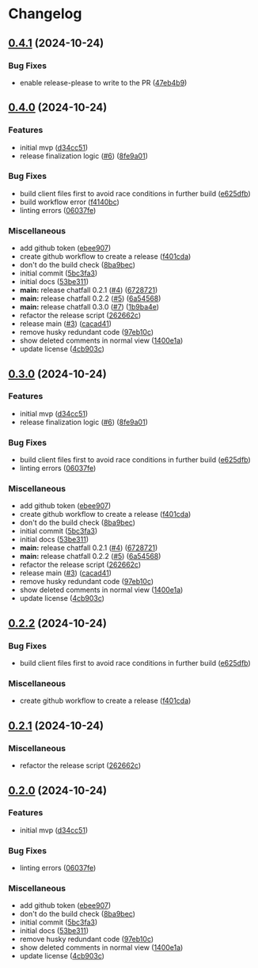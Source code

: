 # Changelog

## [0.4.1](https://github.com/hiddentao/chatfall/compare/chatfall-v0.4.0...chatfall-v0.4.1) (2024-10-24)


### Bug Fixes

* enable release-please to write to the PR ([47eb4b9](https://github.com/hiddentao/chatfall/commit/47eb4b9a5a59d2b62b89f83c43d040fc0d1ee229))

## [0.4.0](https://github.com/hiddentao/chatfall/compare/chatfall-v0.3.0...chatfall-v0.4.0) (2024-10-24)


### Features

* initial mvp ([d34cc51](https://github.com/hiddentao/chatfall/commit/d34cc51e559dd0610b4423d7a2d11322b1962f9b))
* release finalization logic ([#6](https://github.com/hiddentao/chatfall/issues/6)) ([8fe9a01](https://github.com/hiddentao/chatfall/commit/8fe9a015243c66b6a2e3c6c8ab74e9efbe2705de))


### Bug Fixes

* build client files first to avoid race conditions in further build ([e625dfb](https://github.com/hiddentao/chatfall/commit/e625dfbc4151c4ef385f15d0cab58a6d8ecbef27))
* build workflow error ([f4140bc](https://github.com/hiddentao/chatfall/commit/f4140bc0f26eeaf2700e261d9058be31d296dffd))
* linting errors ([06037fe](https://github.com/hiddentao/chatfall/commit/06037feb452a649d79f93300e34ade285a0bc30d))


### Miscellaneous

* add github token ([ebee907](https://github.com/hiddentao/chatfall/commit/ebee9073f1ccb873f879ce137dbfe88041ae9ed1))
* create github workflow to create a release ([f401cda](https://github.com/hiddentao/chatfall/commit/f401cdaac5444c0b1b25fa8deea87a18390e66ea))
* don't do the build check ([8ba9bec](https://github.com/hiddentao/chatfall/commit/8ba9bec90b7be188aee1a7331753ac35e7afe4b2))
* initial commit ([5bc3fa3](https://github.com/hiddentao/chatfall/commit/5bc3fa37d40f76894198c040769bb34cd739ed77))
* initial docs ([53be311](https://github.com/hiddentao/chatfall/commit/53be3110f5106916ccb1faf7e577b82db7c9790d))
* **main:** release chatfall 0.2.1 ([#4](https://github.com/hiddentao/chatfall/issues/4)) ([6728721](https://github.com/hiddentao/chatfall/commit/6728721c225f9aa965d63db44ad5d46157bdb4b7))
* **main:** release chatfall 0.2.2 ([#5](https://github.com/hiddentao/chatfall/issues/5)) ([6a54568](https://github.com/hiddentao/chatfall/commit/6a545683609a04229491d6c8f15a1433254aaa86))
* **main:** release chatfall 0.3.0 ([#7](https://github.com/hiddentao/chatfall/issues/7)) ([1b9ba4e](https://github.com/hiddentao/chatfall/commit/1b9ba4eea4e2651263839cf5ef327fb7de5b0c69))
* refactor the release script ([262662c](https://github.com/hiddentao/chatfall/commit/262662cc9f9f4cb4566bd8d1f0f398b9c27d50d1))
* release main ([#3](https://github.com/hiddentao/chatfall/issues/3)) ([cacad41](https://github.com/hiddentao/chatfall/commit/cacad414364eac5d2c54ec59911e396cd1c54d9d))
* remove husky redundant code ([97eb10c](https://github.com/hiddentao/chatfall/commit/97eb10cb5c8da7ea1e3f63052721609834459c62))
* show deleted comments in normal view ([1400e1a](https://github.com/hiddentao/chatfall/commit/1400e1a22f837b7a340a232a5a6ef5989aea0c6c))
* update license ([4cb903c](https://github.com/hiddentao/chatfall/commit/4cb903cc8850a3f8ea10a9d526678f363186a43b))

## [0.3.0](https://github.com/hiddentao/chatfall/compare/chatfall-v0.2.2...chatfall-v0.3.0) (2024-10-24)


### Features

* initial mvp ([d34cc51](https://github.com/hiddentao/chatfall/commit/d34cc51e559dd0610b4423d7a2d11322b1962f9b))
* release finalization logic ([#6](https://github.com/hiddentao/chatfall/issues/6)) ([8fe9a01](https://github.com/hiddentao/chatfall/commit/8fe9a015243c66b6a2e3c6c8ab74e9efbe2705de))


### Bug Fixes

* build client files first to avoid race conditions in further build ([e625dfb](https://github.com/hiddentao/chatfall/commit/e625dfbc4151c4ef385f15d0cab58a6d8ecbef27))
* linting errors ([06037fe](https://github.com/hiddentao/chatfall/commit/06037feb452a649d79f93300e34ade285a0bc30d))


### Miscellaneous

* add github token ([ebee907](https://github.com/hiddentao/chatfall/commit/ebee9073f1ccb873f879ce137dbfe88041ae9ed1))
* create github workflow to create a release ([f401cda](https://github.com/hiddentao/chatfall/commit/f401cdaac5444c0b1b25fa8deea87a18390e66ea))
* don't do the build check ([8ba9bec](https://github.com/hiddentao/chatfall/commit/8ba9bec90b7be188aee1a7331753ac35e7afe4b2))
* initial commit ([5bc3fa3](https://github.com/hiddentao/chatfall/commit/5bc3fa37d40f76894198c040769bb34cd739ed77))
* initial docs ([53be311](https://github.com/hiddentao/chatfall/commit/53be3110f5106916ccb1faf7e577b82db7c9790d))
* **main:** release chatfall 0.2.1 ([#4](https://github.com/hiddentao/chatfall/issues/4)) ([6728721](https://github.com/hiddentao/chatfall/commit/6728721c225f9aa965d63db44ad5d46157bdb4b7))
* **main:** release chatfall 0.2.2 ([#5](https://github.com/hiddentao/chatfall/issues/5)) ([6a54568](https://github.com/hiddentao/chatfall/commit/6a545683609a04229491d6c8f15a1433254aaa86))
* refactor the release script ([262662c](https://github.com/hiddentao/chatfall/commit/262662cc9f9f4cb4566bd8d1f0f398b9c27d50d1))
* release main ([#3](https://github.com/hiddentao/chatfall/issues/3)) ([cacad41](https://github.com/hiddentao/chatfall/commit/cacad414364eac5d2c54ec59911e396cd1c54d9d))
* remove husky redundant code ([97eb10c](https://github.com/hiddentao/chatfall/commit/97eb10cb5c8da7ea1e3f63052721609834459c62))
* show deleted comments in normal view ([1400e1a](https://github.com/hiddentao/chatfall/commit/1400e1a22f837b7a340a232a5a6ef5989aea0c6c))
* update license ([4cb903c](https://github.com/hiddentao/chatfall/commit/4cb903cc8850a3f8ea10a9d526678f363186a43b))

## [0.2.2](https://github.com/hiddentao/chatfall/compare/chatfall-v0.2.1...chatfall-v0.2.2) (2024-10-24)


### Bug Fixes

* build client files first to avoid race conditions in further build ([e625dfb](https://github.com/hiddentao/chatfall/commit/e625dfbc4151c4ef385f15d0cab58a6d8ecbef27))


### Miscellaneous

* create github workflow to create a release ([f401cda](https://github.com/hiddentao/chatfall/commit/f401cdaac5444c0b1b25fa8deea87a18390e66ea))

## [0.2.1](https://github.com/hiddentao/chatfall/compare/chatfall-v0.2.0...chatfall-v0.2.1) (2024-10-24)


### Miscellaneous

* refactor the release script ([262662c](https://github.com/hiddentao/chatfall/commit/262662cc9f9f4cb4566bd8d1f0f398b9c27d50d1))

## [0.2.0](https://github.com/hiddentao/chatfall/compare/chatfall-v0.1.0...chatfall-v0.2.0) (2024-10-24)


### Features

* initial mvp ([d34cc51](https://github.com/hiddentao/chatfall/commit/d34cc51e559dd0610b4423d7a2d11322b1962f9b))


### Bug Fixes

* linting errors ([06037fe](https://github.com/hiddentao/chatfall/commit/06037feb452a649d79f93300e34ade285a0bc30d))


### Miscellaneous

* add github token ([ebee907](https://github.com/hiddentao/chatfall/commit/ebee9073f1ccb873f879ce137dbfe88041ae9ed1))
* don't do the build check ([8ba9bec](https://github.com/hiddentao/chatfall/commit/8ba9bec90b7be188aee1a7331753ac35e7afe4b2))
* initial commit ([5bc3fa3](https://github.com/hiddentao/chatfall/commit/5bc3fa37d40f76894198c040769bb34cd739ed77))
* initial docs ([53be311](https://github.com/hiddentao/chatfall/commit/53be3110f5106916ccb1faf7e577b82db7c9790d))
* remove husky redundant code ([97eb10c](https://github.com/hiddentao/chatfall/commit/97eb10cb5c8da7ea1e3f63052721609834459c62))
* show deleted comments in normal view ([1400e1a](https://github.com/hiddentao/chatfall/commit/1400e1a22f837b7a340a232a5a6ef5989aea0c6c))
* update license ([4cb903c](https://github.com/hiddentao/chatfall/commit/4cb903cc8850a3f8ea10a9d526678f363186a43b))
